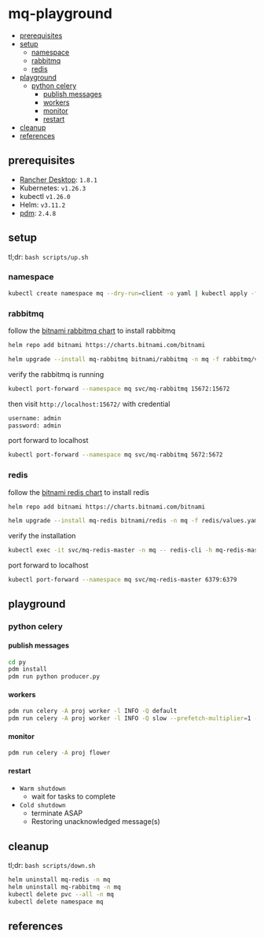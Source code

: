 # mq-playground <!-- omit in toc -->

- [prerequisites](#prerequisites)
- [setup](#setup)
  - [namespace](#namespace)
  - [rabbitmq](#rabbitmq)
  - [redis](#redis)
- [playground](#playground)
  - [python celery](#python-celery)
    - [publish messages](#publish-messages)
    - [workers](#workers)
    - [monitor](#monitor)
    - [restart](#restart)
- [cleanup](#cleanup)
- [references](#references)

## prerequisites

- [Rancher Desktop](https://github.com/rancher-sandbox/rancher-desktop): `1.8.1`
- Kubernetes: `v1.26.3`
- kubectl `v1.26.0`
- Helm: `v3.11.2`
- [pdm](https://github.com/pdm-project/pdm): `2.4.8`

## setup

tl;dr: `bash scripts/up.sh`

### namespace

```sh
kubectl create namespace mq --dry-run=client -o yaml | kubectl apply -f -
```

### rabbitmq

follow the [bitnami rabbitmq chart](https://github.com/bitnami/charts/tree/master/bitnami/rabbitmq) to install rabbitmq

```sh
helm repo add bitnami https://charts.bitnami.com/bitnami
```

```sh
helm upgrade --install mq-rabbitmq bitnami/rabbitmq -n mq -f rabbitmq/values.yaml
```

verify the rabbitmq is running

```sh
kubectl port-forward --namespace mq svc/mq-rabbitmq 15672:15672
```

then visit `http://localhost:15672/` with credential

```sh
username: admin
password: admin
```

port forward to localhost

```sh
kubectl port-forward --namespace mq svc/mq-rabbitmq 5672:5672
```

### redis

follow the [bitnami redis chart](https://github.com/bitnami/charts/tree/master/bitnami/redis) to install redis

```sh
helm repo add bitnami https://charts.bitnami.com/bitnami
```

```sh
helm upgrade --install mq-redis bitnami/redis -n mq -f redis/values.yaml
```

verify the installation

```sh
kubectl exec -it svc/mq-redis-master -n mq -- redis-cli -h mq-redis-master -a admin_password scan 0
```

port forward to localhost

```sh
kubectl port-forward --namespace mq svc/mq-redis-master 6379:6379
```

## playground

### python celery

#### publish messages

```sh
cd py
pdm install
pdm run python producer.py
```

#### workers

```sh
pdm run celery -A proj worker -l INFO -Q default
pdm run celery -A proj worker -l INFO -Q slow --prefetch-multiplier=1 --concurrency=1
```

#### monitor

```sh
pdm run celery -A proj flower
```

#### restart

- `Warm shutdown`
  - wait for tasks to complete
- `Cold shutdown`
  - terminate ASAP
  - Restoring unacknowledged message(s)

## cleanup

tl;dr: `bash scripts/down.sh`

```sh
helm uninstall mq-redis -n mq
helm uninstall mq-rabbitmq -n mq
kubectl delete pvc --all -n mq
kubectl delete namespace mq
```

## references
